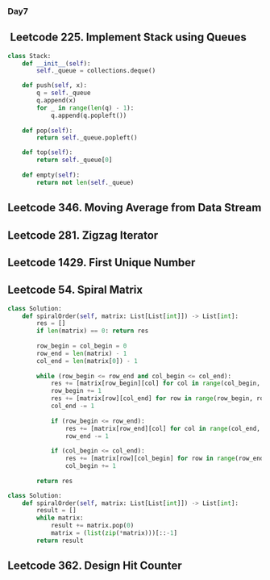 ### Day7

##  Leetcode 225. Implement Stack using Queues
```python
class Stack:
    def __init__(self):
        self._queue = collections.deque()

    def push(self, x):
        q = self._queue
        q.append(x)
        for _ in range(len(q) - 1):
            q.append(q.popleft())
        
    def pop(self):
        return self._queue.popleft()

    def top(self):
        return self._queue[0]
    
    def empty(self):
        return not len(self._queue)
```
## Leetcode 346. Moving Average from Data Stream
## Leetcode 281. Zigzag Iterator
## Leetcode 1429. First Unique Number
## Leetcode 54. Spiral Matrix
```python
class Solution:
    def spiralOrder(self, matrix: List[List[int]]) -> List[int]:
        res = []
        if len(matrix) == 0: return res
        
        row_begin = col_begin = 0
        row_end = len(matrix) - 1 
        col_end = len(matrix[0]) - 1
        
        while (row_begin <= row_end and col_begin <= col_end):
            res += [matrix[row_begin][col] for col in range(col_begin, col_end + 1)]
            row_begin += 1
            res += [matrix[row][col_end] for row in range(row_begin, row_end + 1)]
            col_end -= 1
            
            if (row_begin <= row_end):
                res += [matrix[row_end][col] for col in range(col_end, col_begin - 1, -1)]
                row_end -= 1
                
            if (col_begin <= col_end):
                res += [matrix[row][col_begin] for row in range(row_end, row_begin - 1, -1)]
                col_begin += 1
        
        return res
```
```python
class Solution:
    def spiralOrder(self, matrix: List[List[int]]) -> List[int]:
        result = []
        while matrix:
            result += matrix.pop(0)
            matrix = (list(zip(*matrix)))[::-1]
        return result
```
## Leetcode 362. Design Hit Counter
